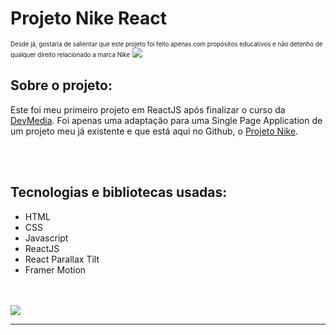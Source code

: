 <h1>Projeto Nike React</h1>
<sub><sup>Desde já, gostaria de salientar que este projeto foi feito apenas com propósitos educativos e não detenho de qualquer direito relacionado a marca Nike</sup></sub>

<img src="https://i.imgur.com/6WBKQHW.png" />

<br/>

<h2>Sobre o projeto:</h2>

Este foi meu primeiro projeto em ReactJS após finalizar o curso da <a href="https://www.devmedia.com.br">DevMedia</a>. Foi apenas uma adaptação para uma Single Page Application de um projeto meu já existente e que está aqui no Github, o <a href="https://github.com/rafael-orige/Projeto-Nike">Projeto Nike</a>.

<br/>
<br/>

<h2>Tecnologias e bibliotecas usadas:</h2>

- HTML
- CSS
- Javascript
- ReactJS
- React Parallax Tilt
- Framer Motion

<br/><br/>
<img src="https://i.imgur.com/OJ7A31l.png" />

<hr/>
